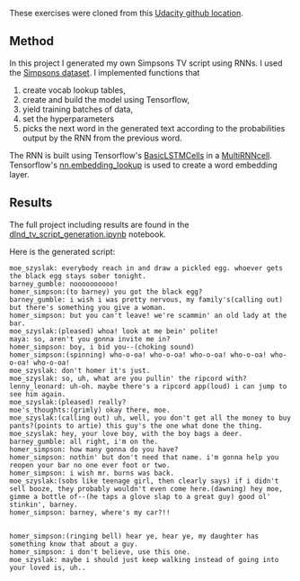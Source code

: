 These exercises were cloned from this [Udacity github location](https://github.com/udacity/deep-learning/tree/master/tv-script-generation). 

## Method

In this project I generated my own Simpsons TV script using RNNs.
I used the [Simpsons dataset](https://www.kaggle.com/wcukierski/the-simpsons-by-the-data).
I implemented functions that 
1. create vocab lookup tables,
1. create and build the model using Tensorflow, 
1. yield training batches of data,
1. set the hyperparameters
1. picks the next word in the generated text according to the probabilities output by the RNN from the previous word.

The RNN is built using Tensorflow's [BasicLSTMCells](https://www.tensorflow.org/api_docs/python/tf/contrib/rnn/BasicLSTMCell) in a [MultiRNNcell](https://www.tensorflow.org/api_docs/python/tf/contrib/rnn/MultiRNNCell).
Tensorflow's [nn.embedding_lookup](https://www.tensorflow.org/api_docs/python/tf/nn/embedding_lookup) is used to create a word embedding layer.


## Results

The full project including results are found in the [dlnd_tv_script_generation.ipynb](dlnd_tv_script_generation.ipynb) notebook.

Here is the generated script:

```
moe_szyslak: everybody reach in and draw a pickled egg. whoever gets the black egg stays sober tonight.
barney_gumble: noooooooooo!
homer_simpson:(to barney) you got the black egg?
barney_gumble: i wish i was pretty nervous, my family's(calling out) but there's something you give a woman.
homer_simpson: but you can't leave! we're scammin' an old lady at the bar.
moe_szyslak:(pleased) whoa! look at me bein' polite!
maya: so, aren't you gonna invite me in?
homer_simpson: boy, i bid you--(choking sound)
homer_simpson:(spinning) who-o-oa! who-o-oa! who-o-oa! who-o-oa! who-o-oa! who-o-oa!
moe_szyslak: don't homer it's just.
moe_szyslak: so, uh, what are you pullin' the ripcord with?
lenny_leonard: uh-oh. maybe there's a ripcord app(loud) i can jump to see him again.
moe_szyslak:(pleased) really?
moe's_thoughts:(grimly) okay there, moe.
moe_szyslak:(calling out) uh, well, you don't get all the money to buy pants?(points to artie) this guy's the one what done the thing.
moe_szyslak: hey, your love boy, with the boy bags a deer.
barney_gumble: all right, i'm on the.
homer_simpson: how many gonna do you have?
homer_simpson: nothin' but don't need that name. i'm gonna help you reopen your bar no one ever foot or two.
homer_simpson: i wish mr. burns was back.
moe_szyslak:(sobs like teenage girl, then clearly says) if i didn't sell booze, they probably wouldn't even come here.(dawning) hey moe, gimme a bottle of--(he taps a glove slap to a great guy) good ol' stinkin', barney.
homer_simpson: barney, where's my car?!!


homer_simpson:(ringing bell) hear ye, hear ye, my daughter has something know that about a guy.
homer_simpson: i don't believe, use this one.
moe_szyslak: maybe i should just keep walking instead of going into your loved is, uh..
```

